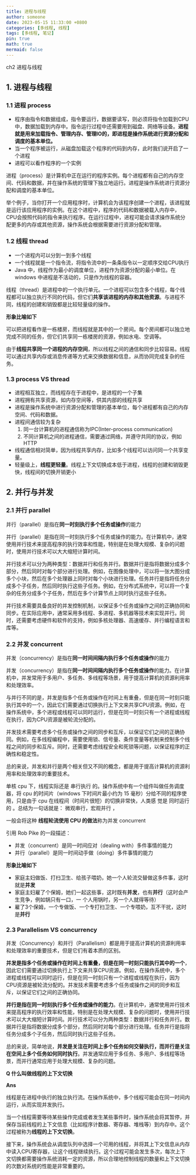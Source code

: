 ```yaml
---
title: 进程与线程
author: someone
date: 2023-05-15 11:33:00 +0800
categories: [多线程, 线程]
tags: [多线程, 笔记]
pin: true
math: true
mermaid: false
---
```

ch2 进程与线程

## 1. 进程与线程

### 1.1 进程 process

- 程序由指令和数据组成，指令要运行，数据要读写，则必须将指令加载到CPU中，数据加载到内存中。指令运行过程中还需要用到磁盘、网络等设备。**进程就是用来加载指令、管理内存、管理IO的，即进程是操作系统进行资源分配和调度的基本单位。**
- 当一个程序被运行，从磁盘加载这个程序的代码到内存，此时我们说开启了一个进程
- 进程可以看作程序的一个实例

进程（process）是计算机中正在运行的程序实例。每个进程都有自己的内存空间、代码和数据，并在操作系统的管理下独立地运行。进程是操作系统进行资源分配和调度的基本单位。

举个例子，当你打开一个应用程序时，计算机会为该程序创建一个进程，该进程就是运行该应用程序的实例。在这个进程中，程序的代码和数据被载入内存中，CPU会按照代码的指令来执行程序。在运行过程中，进程可能会请求操作系统分配更多的内存或其他资源，操作系统会根据需要进行资源分配和管理。

### 1.2 线程 thread

- 一个进程内可以分到一到多个线程
- 一个线程就是一个指令流，将指令流中的一条条指令以一定顺序交给CPU执行
- Java 中，线程作为最小的调度单位，进程作为资源分配的最小单位。在 windows 中进程是不活动的，只是作为线程的容器。

线程（thread）是进程中的一个执行单元。一个进程可以包含多个线程，每个线程都可以独立执行不同的代码，但它们**共享该进程的内存和其他资源**。与进程不同，线程的创建和销毁都是比较轻量级的操作。

**形象比喻如下**

可以把进程看作是一栋楼房，而线程就是其中的一个房间。每个房间都可以独立地完成不同的任务，但它们共享同一栋楼房的资源，例如水电、空调等。

由于**线程共享同一个进程的内存空间**，所以线程之间的通信和同步比较容易。线程可以通过共享内存或消息传递等方式来交换数据和信息，从而协同完成复杂的任务。

### 1.3 process VS thread

- 进程相互独立，而线程存在于进程中，是进程的一个子集
- 进程拥有共享资源，如内存空间等，供其内部的线程共享
- 进程是操作系统中进行资源分配和管理的基本单位，每个进程都有自己的内存空间、代码和数据。
- 进程间通信较为复杂
    1. 同一台计算机的进程通信称为IPC(Inter-process communication)
    2. 不同计算机之间的进程通信，需要通过网络，并遵守共同的协议，例如HTTP
- 线程通信相对简单，因为线程共享内存，比如多个线程可以访问同一个共享变量。
- 轻量级上，**线程更轻量**。线程上下文切换成本低于进程，线程的创建和销毁更快，线程间的切换开销更小

## 2. 并行与并发

### 2.1 并行 parallel

并行（parallel）是指在**同一时刻执行多个任务或操作**的能力

并行（parallel）是指在同一时刻执行多个任务或操作的能力。在计算机中，通常使用并行技术来提高程序的执行效率和性能，特别是在处理大规模、复杂的问题时，使用并行技术可以大大缩短计算时间。

并行技术可以分为两种类型：数据并行和任务并行。数据并行是指将数据分成多个部分，然后同时对每个部分进行处理。例如，在图像处理中，可以将一张大图分成多个小块，然后在多个处理器上同时对每个小块进行处理。任务并行是指将任务分成多个子任务，然后同时执行这些子任务。例如，在分布式系统中，可以将一个复杂的任务分成多个子任务，然后在多个计算节点上同时执行这些子任务。

并行技术需要具备良好的并发控制机制，以保证多个任务或操作之间的正确协同和同步。在实际应用中，通常采用多线程、多进程、多机器等技术来实现并行。同时，还需要考虑硬件和软件的支持，例如多核处理器、高速缓存、并行编程语言和库等。

### 2.2 并发 concurrent

并发（concurrency）是指在**同一时间间隔内执行多个任务或操作**的能力

并发（concurrency）是指在**同一时间间隔内执行多个任务或操作**的能力。在计算机中，并发常用于多用户、多任务、多线程等场景，用于提高计算机的资源利用率和处理效率。

与并行不同的是，并发是指多个任务或操作在时间上有重叠，但是在同一时刻只能执行其中的一个，因此它们需要通过切换执行上下文来共享CPU资源。例如，在操作系统中，多个进程或线程可以同时运行，但是在同一时刻只有一个进程或线程在执行，因为CPU资源是被轮流分配的。

并发技术需要考虑多个任务或操作之间的同步和互斥，以保证它们之间的正确协同。例如，在多线程编程中，需要使用锁、信号量、条件变量等机制来控制多个线程之间的同步和互斥。同时，还需要考虑线程安全和死锁等问题，以保证程序的正确性和稳定性。

总的来说，并发和并行是两个相关但又不同的概念，都是用于提高计算机的资源利用率和处理效率的重要技术。

单核 cpu 下，线程实际还是 串行执行 的。操作系统中有一个组件叫做任务调度器，将 cpu 的时间片（windows
下时间片最小约为 15 毫秒）分给不同的程序使用，只是由于 cpu 在线程间（时间片很短）的切换非常快，人类感
觉是 同时运行的 。总结为一句话就是： 微观串行，宏观并行 ，

一般会将这种 **线程轮流使用 CPU 的做法**称为并发 concurrent

引用 Rob Pike 的一段描述：

- 并发（concurrent）是同一时间应对（dealing with）多件事情的能力
- 并行（parallel）是同一时间动手做（doing）多件事情的能力

************形象比喻如下************

- 家庭主妇做饭、打扫卫生、给孩子喂奶，她一个人轮流交替做这多件事，这时就是**并发**
- 家庭主妇雇了个保姆，她们一起这些事，这时既有**并发**，也有**并行**（这时会产生竞争，例如锅只有一口，一
个人用锅时，另一个人就得等待）
- 雇了3个保姆，一个专做饭、一个专打扫卫生、一个专喂奶，互不干扰，这时是**并行**

### 2.3 Parallelism VS concurrency

并发（Concurrency）和并行（Parallelism）都是用于提高计算机的资源利用率和处理效率的重要技术，但是它们有着本质的区别。

**并发是指多个任务或操作在时间上有重叠，但是在同一时刻只能执行其中的一个**，因此它们需要通过切换执行上下文来共享CPU资源。例如，在操作系统中，多个进程或线程可以同时运行，但是在同一时刻只有一个进程或线程在执行，因为CPU资源是被轮流分配的。并发技术需要考虑多个任务或操作之间的同步和互斥，以保证它们之间的正确协同。

**并行是指在同一时刻执行多个任务或操作的能力**。在计算机中，通常使用并行技术来提高程序的执行效率和性能，特别是在处理大规模、复杂的问题时，使用并行技术可以大大缩短计算时间。并行技术可以分为两种类型：数据并行和任务并行。数据并行是指将数据分成多个部分，然后同时对每个部分进行处理。任务并行是指将任务分成多个子任务，然后同时执行这些子任务。

总的来说，简单地说，**并发是关注在时间上多个任务如何交替执行，而并行是关注在空间上多个任务如何同时执行**。并发通常应用于多任务、多用户、多线程等场景，而并行通常应用于处理大规模、复杂的问题。

**Q 什么叫做线程的上下文切换**

**Ans** 

线程是在进程中执行的独立执行流。在操作系统中，多个线程可能会在同一时间内运行，从而实现并发执行。

当一个线程需要等待某些操作完成或者发生某些事件时，操作系统会将其暂停，并保存当前线程的上下文信息（比如程序计数器、寄存器、堆栈等）到内存中。这个过程被称为**线程的上下文切换**。

接下来，操作系统会从调度队列中选择一个可用的线程，并将其上下文信息从内存中读入CPU寄存器，让这个线程继续执行。这个过程可能会发生多次，每次上下文切换都需要操作系统消耗一定的资源，所以合理地控制线程的数量和上下文切换的次数对系统的性能是非常重要的。
